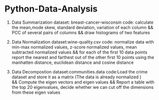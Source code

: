# Python-Data-Analysis

1. Data Summarization 
dataset: breast-cancer-wisconsin
code: calculate the mean,mode skew, standard deviation, variation of each column && PCC of several pairs of columns 
      && draw histograms of two features


2. Data Normalization
dataset:wine-quality.csv
code: normalize data with  min-max normalized values, z-score normalized values, mean subtracted normalized values
      && for each of the first 10 data points report the nearest and farthest out of the other first 10 
      points using the manhatten distance, euclidean distance and cosine distance


3. Data Decompostion
dataset:communities.data
code:Load the crime dataset and store it as a matrix (The data is already normalized )  
    && Compute the eigen vectors and eigen values 
    && Report a table with the top 20 eigenvalues, decide whether we can cut off the dimensions from these eigen values
